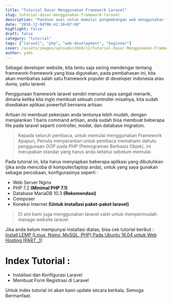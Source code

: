 ```yaml
---
title: "Tutorial Dasar Menggunakan Framework Laravel"
slug: tutorial-dasar-menggunakan-framework-laravel
description: "Panduan awal untuk memulai pengembangan web menggunakan framework Laravel PHP"
date: "2018-12-04T06:42:16+07:00"
highlight: false
draft: false
category: "tutorial"
tags: ["laravel", "php", "web-development", "beginner"]
cover: /assets/images/uploads/2018/12/Tutorial-Dasar-Menggunakan-Framework-Laravel.png
author: yadi
---
```


Sebagai developer website, kita tentu saja sering mendengar tentang framework-framework yang bisa digunakan, pada pembahasan ini, kita akan membahas salah satu framework populer di developer indonesia atau dunia, yaitu laravel.

Penggunaan framework laravel sendiri menurut saya sangat menarik, dimana ketika kita ingin membuat sebuah controller misalnya, kita sudah disediakan aplikasi powerfull bernama artisan.

Artisan ini membuat pekerjaan anda tentunya lebih mudah, dengan menjalankan 1 baris command artisan, anda sudah bisa membuat beberapa file pada laravel seperti controller, model, dan database migration.

> Kepada seluruh pembaca, untuk memulai menggunakan Framework Apapun, Penulis menyarankan untuk pembaca memahami dahulu penggunaan OOP pada PHP (Pemograman Berbasis Objek), ini merupakan standar yang harus anda ketahui sebelum memulai.

Pada tutorial ini, kita harus menyiapkan beberapa aplikasi yang dibutuhkan (jika anda mencoba di komputer/laptop anda), untuk yang saya gunakan sebagai percobaan, konfigurasinya seperti :

- Web Server Nginx
- PHP 7.2 **(Minimal PHP 7.1)**
- Database MariaDB 10.3 **(Rekomendasi)**
- Composer
- Koneksi Internet **(Untuk installasi paket-paket laravel)**

> Di sini kami juga menggunakan laravel valet untuk mempermudah manage website laravel.

Jika anda belum mempunyai installasi diatas, bisa cek tutorial berikut : [Install LEMP (Linux, Nginx, MySQL, PHP) Pada Ubuntu 16.04 untuk Web Hosting [PART \_1]](https://medium.com/@juniyadi/install-lemp-linux-nginx-mysql-php-pada-ubuntu-16-04-untuk-web-hosting-part-1-e5b1ae924396)

# Index Tutorial :

- Installasi dan Konfigurasi Laravel
- Membuat Form Registrasi di Laravel

Untuk index tutorial ini akan kami update secara berkala, Semoga Bermanfaat.
